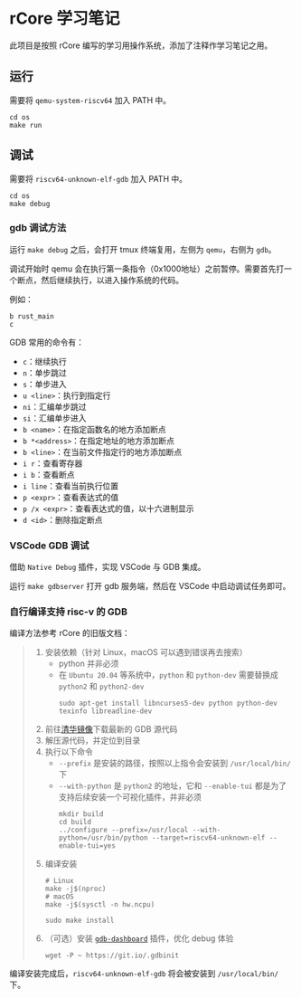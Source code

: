 # rCore 学习笔记

此项目是按照 rCore 编写的学习用操作系统，添加了注释作学习笔记之用。

## 运行

需要将 `qemu-system-riscv64` 加入 PATH 中。

```
cd os
make run
```

## 调试

需要将 `riscv64-unknown-elf-gdb` 加入 PATH 中。

```
cd os
make debug
```

### gdb 调试方法

运行 `make debug` 之后，会打开 tmux 终端复用，左侧为 `qemu`，右侧为 `gdb`。

调试开始时 qemu 会在执行第一条指令（0x1000地址）之前暂停。需要首先打一个断点，然后继续执行，以进入操作系统的代码。

例如：

```
b rust_main
c
```

GDB 常用的命令有：

- `c`：继续执行
- `n`：单步跳过
- `s`：单步进入
- `u <line>`：执行到指定行
- `ni`：汇编单步跳过
- `si`：汇编单步进入
- `b <name>`：在指定函数名的地方添加断点
- `b *<address>`：在指定地址的地方添加断点
- `b <line>`：在当前文件指定行的地方添加断点
- `i r`：查看寄存器
- `i b`：查看断点
- `i line`：查看当前执行位置
- `p <expr>`：查看表达式的值
- `p /x <expr>`：查看表达式的值，以十六进制显示
- `d <id>`：删除指定断点

### VSCode GDB 调试

借助 `Native Debug` 插件，实现 VSCode 与 GDB 集成。

运行 `make gdbserver` 打开 gdb 服务端，然后在 VSCode 中启动调试任务即可。

### 自行编译支持 risc-v 的 GDB

编译方法参考 rCore 的旧版文档：

> 1. 安装依赖（针对 Linux，macOS 可以遇到错误再去搜索）
>    * python 并非必须
>    * 在 `Ubuntu 20.04` 等系统中，`python` 和 `python-dev` 需要替换成 `python2` 和 `python2-dev`
>      ```
>      sudo apt-get install libncurses5-dev python python-dev texinfo libreadline-dev
>      ```
> 2. 前往[清华镜像](https://mirrors.tuna.tsinghua.edu.cn/gnu/gdb/?C=M&O=D)下载最新的 GDB 源代码
> 3. 解压源代码，并定位到目录
> 4. 执行以下命令
>    * `--prefix` 是安装的路径，按照以上指令会安装到 `/usr/local/bin/` 下
>    * `--with-python` 是 `python2` 的地址，它和 `--enable-tui` 都是为了支持后续安装一个可视化插件，并非必须
>      ```
>      mkdir build
>      cd build
>      ../configure --prefix=/usr/local --with-python=/usr/bin/python --target=riscv64-unknown-elf --enable-tui=yes
>      ```
> 5. 编译安装
>    ```
>    # Linux
>    make -j$(nproc)
>    # macOS
>    make -j$(sysctl -n hw.ncpu)
>    
>    sudo make install
>    ```
> 6. （可选）安装 [`gdb-dashboard`](https://github.com/cyrus-and/gdb-dashboard/) 插件，优化 debug 体验
>    ```
>    wget -P ~ https://git.io/.gdbinit
>    ```

编译安装完成后，`riscv64-unknown-elf-gdb` 将会被安装到 `/usr/local/bin/` 下。
